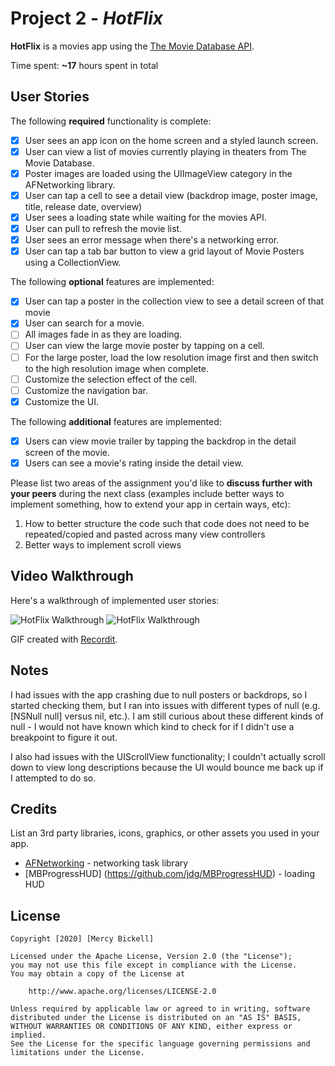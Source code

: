 # Project 2 - *HotFlix*

**HotFlix** is a movies app using the [The Movie Database API](http://docs.themoviedb.apiary.io/#).

Time spent: **~17** hours spent in total

## User Stories

The following **required** functionality is complete:

- [X] User sees an app icon on the home screen and a styled launch screen.
- [X] User can view a list of movies currently playing in theaters from The Movie Database.
- [X] Poster images are loaded using the UIImageView category in the AFNetworking library.
- [X] User can tap a cell to see a detail view (backdrop image, poster image, title, release date, overview)
- [X] User sees a loading state while waiting for the movies API.
- [X] User can pull to refresh the movie list.
- [X] User sees an error message when there's a networking error.
- [X] User can tap a tab bar button to view a grid layout of Movie Posters using a CollectionView.

The following **optional** features are implemented:

- [X] User can tap a poster in the collection view to see a detail screen of that movie
- [X] User can search for a movie.
- [ ] All images fade in as they are loading.
- [ ] User can view the large movie poster by tapping on a cell.
- [ ] For the large poster, load the low resolution image first and then switch to the high resolution image when complete.
- [ ] Customize the selection effect of the cell.
- [ ] Customize the navigation bar.
- [X] Customize the UI.

The following **additional** features are implemented:

- [X] Users can view movie trailer by tapping the backdrop in the detail screen of the movie.
- [X] Users can see a movie's rating inside the detail view.

Please list two areas of the assignment you'd like to **discuss further with your peers** during the next class (examples include better ways to implement something, how to extend your app in certain ways, etc):

1. How to better structure the code such that code does not need to be repeated/copied and pasted across many view controllers
2. Better ways to implement scroll views

## Video Walkthrough

Here's a walkthrough of implemented user stories:

<img src='http://g.recordit.co/yhVX1BlduP.gif' title='HotFlix Walkthrough (Part 1)' width='' alt='HotFlix Walkthrough' />

<img src='http://g.recordit.co/57C2q0RABK.gif' title='HotFlix Walkthrough (Part 2)' width='' alt='HotFlix Walkthrough' />

GIF created with [Recordit](https://recordit.co/).

## Notes

I had issues with the app crashing due to null posters or backdrops, so I started checking them, but I ran into issues with different types of null (e.g. [NSNull null] versus nil, etc.). I am still curious about these different kinds of null - I would not have known which kind to check for if I didn't use a breakpoint to figure it out.

I also had issues with the UIScrollView functionality; I couldn't actually scroll down to view long descriptions because the UI would bounce me back up if I attempted to do so.

## Credits

List an 3rd party libraries, icons, graphics, or other assets you used in your app.

- [AFNetworking](https://github.com/AFNetworking/AFNetworking) - networking task library
- [MBProgressHUD] (https://github.com/jdg/MBProgressHUD) - loading HUD

## License

    Copyright [2020] [Mercy Bickell]

    Licensed under the Apache License, Version 2.0 (the "License");
    you may not use this file except in compliance with the License.
    You may obtain a copy of the License at

        http://www.apache.org/licenses/LICENSE-2.0

    Unless required by applicable law or agreed to in writing, software
    distributed under the License is distributed on an "AS IS" BASIS,
    WITHOUT WARRANTIES OR CONDITIONS OF ANY KIND, either express or implied.
    See the License for the specific language governing permissions and
    limitations under the License.
